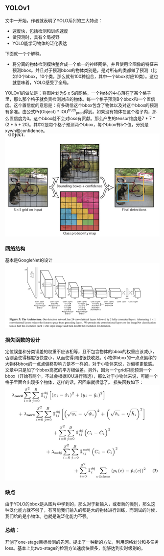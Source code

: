 ## YOLOv1

文中一开始，作者就表明了YOLO系列的三大特点：

* 速度快，包括检测和训练速度
* 做预测时，具有全局视野
* YOLO能学习物体的泛化表达

下面就一个个解释。

* 将分离的物体检测模块整合成一个单一的神经网络，并且使用全图像的特征来预测bbox。并且对于预测bbox的物体类别是，是对所有的类都做了预测（比如10个bbox，10个类，那么就有100种组合，其中一个bbox对应10类）。这也就意味着，YOLO感受了全局。

YOLOv1的做法是：将图片划为S x S的网格，一个物体的中心落在了某个格子里，那么那个格子就负责检测对应的物体。每一个格子预测B个bbox和一个置信度。这个置信度的意思是：有多确信这个bbox包含了物体以及对这个bbox的预测有多准。由公式Pr(Object) * IOU<sup>truth</sup><sub>pred</sub>得到。如果没有物体在这个格子内，那么置信度为0。这个bbox就不会对loss有贡献。那么产生的tensor维度是7 * 7 * (2 * 5 + 20)。其中2是每个格子预测两个bbox，每个bbox有5个值，分别是xywh和confidence。
![yolov1-2](yolov1-2.jpg)


### 网络结构
基本是GoogleNet的设计
![yolov1-1](./yolov1-1.jpg)

### 损失函数的设计

定位误差和分类误差的权重不应该相等，且不包含物体的bbox的权重应该减小，否则会使得梯度很快变小，从而使得网络很快收敛。小物体bbox的一点点偏移的大物体bbox的一点点偏移影响力是不一样的，对于小物体来说，对偏移更敏感。文章中只是加了个bbox高宽的平方根做差。另外，因为一个grid只能预测一个bbox（开始有两个，不过会根据IOU进行筛选），那么对于小物体来说，可能一个格子里面会出现多个物体，这样的话，召回率就很低了。
损失函数如下：
![yolov1-loss](./yolov1-loss.jpg)

### 缺点
由于YOLO的bbox是从图片中学到的，那么对于新输入，或者新的类别，那么这种泛化能力就不够了，有可能我们输入的都是大的物体进行训练，而测试的时候，我们给的是小物体。也就是说泛化能力不强。

### 总结：
开创了one-stage目标检测的先河。提出了一种新的方法，利用网格划分和多任务loss。基本上比two-stage的检测方法速度快很多，能够达到实时级别的。
